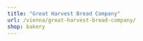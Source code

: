 ```yaml
---
title: "Great Harvest Bread Company"
url: /vienna/great-harvest-bread-company/
shop: bakery
---
```

